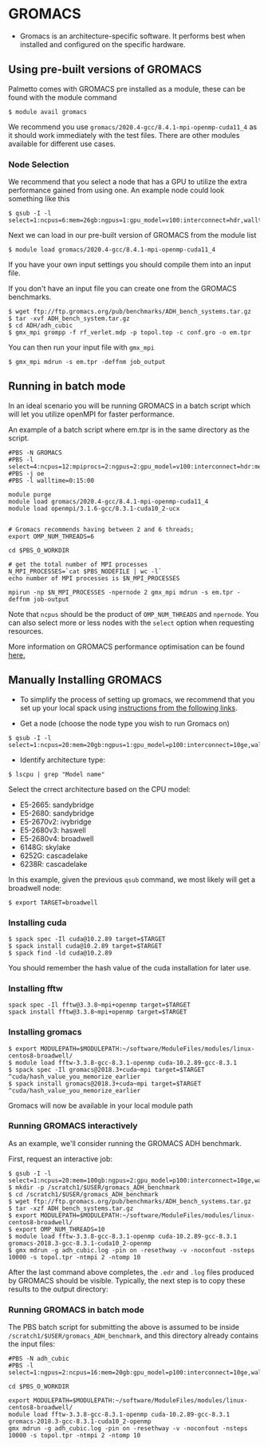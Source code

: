 # GROMACS

- Gromacs is an architecture-specific software. It performs best when installed and configured on the
  specific hardware.

## Using pre-built versions of GROMACS

Palmetto comes with GROMACS pre installed as a module, these can be found with the module command

```
$ module avail gromacs
```

We recommend you use `gromacs/2020.4-gcc/8.4.1-mpi-openmp-cuda11_4` as it should work immediately with the test files. There are other modules available for different use cases.

### Node Selection

We recommend that you select a node that has a GPU to utilize the extra performance gained from using one. An example node could look something like this

```
$ qsub -I -l select=1:ncpus=6:mem=26gb:ngpus=1:gpu_model=v100:interconnect=hdr,walltime=00:20:00
```

Next we can load in our pre-built version of GROMACS from the module list

```
$ module load gromacs/2020.4-gcc/8.4.1-mpi-openmp-cuda11_4
```

If you have your own input settings you should compile them into an input file.

If you don't have an input file you can create one from the GROMACS benchmarks.

```
$ wget ftp://ftp.gromacs.org/pub/benchmarks/ADH_bench_systems.tar.gz
$ tar -xvf ADH_bench_system.tar.gz
$ cd ADH/adh_cubic
$ gmx_mpi grompp -f rf_verlet.mdp -p topol.top -c conf.gro -o em.tpr
```

You can then run your input file with `gmx_mpi`

```
$ gmx_mpi mdrun -s em.tpr -deffnm job_output
```

## Running in batch mode

In an ideal scenario you will be running GROMACS in a batch script which will let you utilize openMPI for faster performance.

An example of a batch script where em.tpr is in the same directory as the script.

```
#PBS -N GROMACS
#PBS -l select=4:ncpus=12:mpiprocs=2:ngpus=2:gpu_model=v100:interconnect=hdr:mem=22gb
#PBS -j oe
#PBS -l walltime=0:15:00

module purge
module load gromacs/2020.4-gcc/8.4.1-mpi-openmp-cuda11_4
module load openmpi/3.1.6-gcc/8.3.1-cuda10_2-ucx


# Gromacs recommends having between 2 and 6 threads;
export OMP_NUM_THREADS=6

cd $PBS_O_WORKDIR

# get the total number of MPI processes
N_MPI_PROCESSES=`cat $PBS_NODEFILE | wc -l`
echo number of MPI processes is $N_MPI_PROCESSES

mpirun -np $N_MPI_PROCESSES -npernode 2 gmx_mpi mdrun -s em.tpr -deffnm job-output

```

Note that `ncpus` should be the product of `OMP_NUM_THREADS` and `npernode`.
You can also select more or less nodes with the `select` option when requesting resources.

More information on GROMACS performance optimisation can be found [here.](https://manual.gromacs.org/documentation/current/user-guide/mdrun-performance.html)

## Manually Installing GROMACS

- To simplify the process of setting up gromacs, we recommend that you set up your local spack
  using [instructions from the following links](https://www.palmetto.clemson.edu/palmetto/software/spack/).

- Get a node (choose the node type you wish to run Gromacs on)

```
$ qsub -I -l select=1:ncpus=20:mem=20gb:ngpus=1:gpu_model=p100:interconnect=10ge,walltime=5:00:00
```

- Identify architecture type:

```
$ lscpu | grep "Model name"
```

Select the crrect architecture based on the CPU model:

- E5-2665: sandybridge
- E5-2680: sandybridge
- E5-2670v2: ivybridge
- E5-2680v3: haswell
- E5-2680v4: broadwell
- 6148G: skylake
- 6252G: cascadelake
- 6238R: cascadelake

In this example, given the previous `qsub` command, we most likely will get a broadwell node:

```
$ export TARGET=broadwell
```

### Installing cuda

```
$ spack spec -Il cuda@10.2.89 target=$TARGET
$ spack install cuda@10.2.89 target=$TARGET
$ spack find -ld cuda@10.2.89
```

You should remember the hash value of the cuda installation for later use.

### Installing fftw

```
spack spec -Il fftw@3.3.8~mpi+openmp target=$TARGET
spack install fftw@3.3.8~mpi+openmp target=$TARGET
```

### Installing gromacs

```
$ export MODULEPATH=$MODULEPATH:~/software/ModuleFiles/modules/linux-centos8-broadwell/
$ module load fftw-3.3.8-gcc-8.3.1-openmp cuda-10.2.89-gcc-8.3.1
$ spack spec -Il gromacs@2018.3+cuda~mpi target=$TARGET ^cuda/hash_value_you_memorize_earlier
$ spack install gromacs@2018.3+cuda~mpi target=$TARGET ^cuda/hash_value_you_memorize_earlier
```

Gromacs will now be available in your local module path

### Running GROMACS interactively

As an example,
we'll consider running the GROMACS ADH benchmark.

First, request an interactive job:

```
$ qsub -I -l select=1:ncpus=20:mem=100gb:ngpus=2:gpu_model=p100:interconnect=10ge,walltime=5:00:00
$ mkdir -p /scratch1/$USER/gromacs_ADH_benchmark
$ cd /scratch1/$USER/gromacs_ADH_benchmark
$ wget ftp://ftp.gromacs.org/pub/benchmarks/ADH_bench_systems.tar.gz
$ tar -xzf ADH_bench_systems.tar.gz
$ export MODULEPATH=$MODULEPATH:~/software/ModuleFiles/modules/linux-centos8-broadwell/
$ export OMP_NUM_THREADS=10
$ module load fftw-3.3.8-gcc-8.3.1-openmp cuda-10.2.89-gcc-8.3.1 gromacs-2018.3-gcc-8.3.1-cuda10_2-openmp
$ gmx mdrun -g adh_cubic.log -pin on -resethway -v -noconfout -nsteps 10000 -s topol.tpr -ntmpi 2 -ntomp 10
```

After the last command above completes,
the `.edr` and `.log` files produced by GROMACS should be visible.
Typically, the next step is to copy these results to the
output directory:

### Running GROMACS in batch mode

The PBS batch script for submitting the above is assumed to be inside `/scratch1/$USER/gromacs_ADH_benchmark`,
and this directory already contains the input files:

```
#PBS -N adh_cubic
#PBS -l select=1:ngpus=2:ncpus=16:mem=20gb:gpu_model=p100:interconnect=10ge,walltime=5:00:00

cd $PBS_O_WORKDIR

export MODULEPATH=$MODULEPATH:~/software/ModuleFiles/modules/linux-centos8-broadwell/
module load fftw-3.3.8-gcc-8.3.1-openmp cuda-10.2.89-gcc-8.3.1 gromacs-2018.3-gcc-8.3.1-cuda10_2-openmp
gmx mdrun -g adh_cubic.log -pin on -resethway -v -noconfout -nsteps 10000 -s topol.tpr -ntmpi 2 -ntomp 10
```
